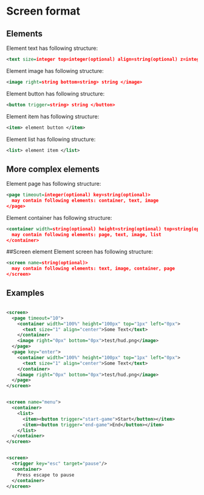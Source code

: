# Screen format
## Elements
Element text has following structure:
```xml
<text size=integer top=integer(optional) align=string(optional) z=integer(optional)> string </text>
```
Element image has following structure:
```xml
<image right=string bottom=string> string </image>
```
Element button has following structure:
```xml
<button trigger=string> string </button>
```
Element item has following structure:
```xml
<item> element button </item>
```
Element list has following structure:
```xml
<list> element item </list>
```
## More complex elements
Element page has following structure:
```xml
<page timeout=integer(optional) key=string(optional)>
  may contain following elements: container, text, image
</page>
```
Element container has following structure:
```xml
<container width=string(optional) height=string(optional) top=string(optional) left=string(optional)>
  may contain following elements: page, text, image, list
</container>
```
##Screen element
Element screen has following structure:
```xml
<screen name=string(optional)>
  may contain following elements: text, image, container, page
</screen>
```
## Examples
```xml

<screen>
  <page timeout="10">
    <container width="100%" height="100px" top="1px" left="0px">
      <text size="1" align="center">Some Text</text>
    </container>
    <image right="0px" bottom="0px">test/hud.png</image>
  </page>
  <page key="enter">
    <container width="100%" height="100px" top="1px" left="0px">
      <text size="1" align="center">Some Text</text>
    </container>
    <image right="0px" bottom="0px">test/hud.png</image>
  </page>
</screen>
```

```xml

<screen name="menu">
  <container>
    <list>
      <item><button trigger="start-game">Start</button></item>
      <item><button trigger="end-game">End</button></item>
    </list>
  </container>
</screen>
```

```xml

<screen>
  <trigger key="esc" target="pause"/>
  <container>
    Press escape to pause
  </container>
</screen>
```
